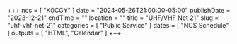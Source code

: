 +++
ncs = [ "K0CGY" ]
date = "2024-05-26T21:00:00-05:00"
publishDate = "2023-12-21"
endTime = ""
location = ""
title = "UHF/VHF Net 21"
slug = "uhf-vhf-net-21"
categories = [ "Public Service" ]
dates = [ "NCS Schedule" ]
outputs = [ "HTML", "Calendar" ]
+++
